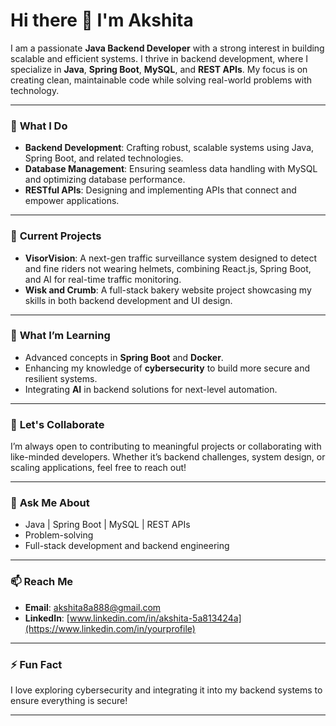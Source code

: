 # Hi there 👋 I'm Akshita

I am a passionate **Java Backend Developer** with a strong interest in building scalable and efficient systems. I thrive in backend development, where I specialize in **Java**, **Spring Boot**, **MySQL**, and **REST APIs**. My focus is on creating clean, maintainable code while solving real-world problems with technology.

---

### 💼 **What I Do**
- **Backend Development**: Crafting robust, scalable systems using Java, Spring Boot, and related technologies.
- **Database Management**: Ensuring seamless data handling with MySQL and optimizing database performance.
- **RESTful APIs**: Designing and implementing APIs that connect and empower applications.

---

### 🔭 **Current Projects**
- **VisorVision**: A next-gen traffic surveillance system designed to detect and fine riders not wearing helmets, combining React.js, Spring Boot, and AI for real-time traffic monitoring.
- **Wisk and Crumb**: A full-stack bakery website project showcasing my skills in both backend development and UI design.

---

### 🌱 **What I’m Learning**
- Advanced concepts in **Spring Boot** and **Docker**.
- Enhancing my knowledge of **cybersecurity** to build more secure and resilient systems.
- Integrating **AI** in backend solutions for next-level automation.

---

### 🤝 **Let's Collaborate**
I’m always open to contributing to meaningful projects or collaborating with like-minded developers. Whether it’s backend challenges, system design, or scaling applications, feel free to reach out!

---

### 💬 **Ask Me About**
- Java | Spring Boot | MySQL | REST APIs
- Problem-solving 
- Full-stack development and backend engineering

---

### 📫 **Reach Me**
- **Email**: [akshita8a888@gmail.com](mailto:your-email@example.com)
- **LinkedIn**: [www.linkedin.com/in/akshita-5a813424a](https://www.linkedin.com/in/yourprofile)

---

### ⚡ **Fun Fact**
I love exploring cybersecurity and integrating it into my backend systems to ensure everything is secure!

---
